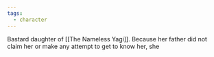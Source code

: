 ```yaml
---
tags:
  - character
---
```


Bastard daughter of [[The Nameless Yagi]]. Because her father did not claim her or make any attempt to get to know her, she 